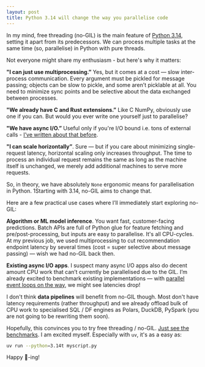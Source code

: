 ```yaml
---
layout: post
title: Python 3.14 will change the way you parallelise code
---
```

In my mind, free threading (no-GIL) is the main feature of [Python 3.14](https://www.python.org/downloads/release/python-3140/), setting it apart from its predecessors. We can process multiple tasks at the same time (so, parallelise) in Python with pure threads.

Not everyone might share my enthusiasm - but here's why it matters:

**"I can just use multiprocessing.”** Yes, but it comes at a cost — slow inter-process communication. Every argument must be pickled for message passing; objects can be slow to pickle, and some aren’t picklable at all. You need to minimize sync points and be selective about the data exchanged between processes.

**"We already have C and Rust extensions.”** Like C NumPy, obviously use one if you can. But would you ever write one yourself just to parallelise?

**"We have async I/O.”** Useful only if you're I/O bound i.e. tons of external calls - [I’ve written about that before](https://valatka.dev/2024/12/28/async-io-is-not-enough.html).

**"I can scale horizontally”**. Sure — but if you care about minimizing single-request latency, horizontal scaling only increases throughput. The time to process an individual request remains the same as long as the machine itself is unchanged, we merely add additional machines to serve more requests.

So, in theory, we have absolutely `None` ergonomic means for parallelisation in Python. 1Starting with 3.14, no-GIL aims to change that.

Here are a few practical use cases where I’ll immediately start exploring no-GIL:

**Algorithm or ML model inference**. You want fast, customer-facing predictions. Batch APIs are full of Python glue for feature fetching and pre/post-processing, but inputs are easy to parallelise. It's all CPU-cycles. At my previous job, we used multiprocessing to cut recommendation endpoint latency by several times (cost = super selective about message passing) — wish we had no-GIL back then.

**Existing async I/O apps**. I suspect many async I/O apps also do decent amount CPU work that can’t currently be parallelised due to the GIL. I’m already excited to benchmark existing implementations — with [parallel event loops on the way](https://labs.quansight.org/blog/scaling-asyncio-on-free-threaded-python), we might see latencies drop!

I don't think **data pipelines** will benefit from no-GIL though. Most don't have latency requirements (rather throughput) and we already offload bulk of CPU work to specialised SQL / DF engines as Polars, DuckDB, PySpark (you are not going to be rewriting them soon).

Hopefully, this convinces you to try free threading / no-GIL. [Just see the benchmarks](https://blog.miguelgrinberg.com/post/python-3-14-is-here-how-fast-is-it). I am excited myself. Especially with `uv`, it's as a easy as:

```bash
uv run --python=3.14t myscript.py
```

Happy 🧵-ing!